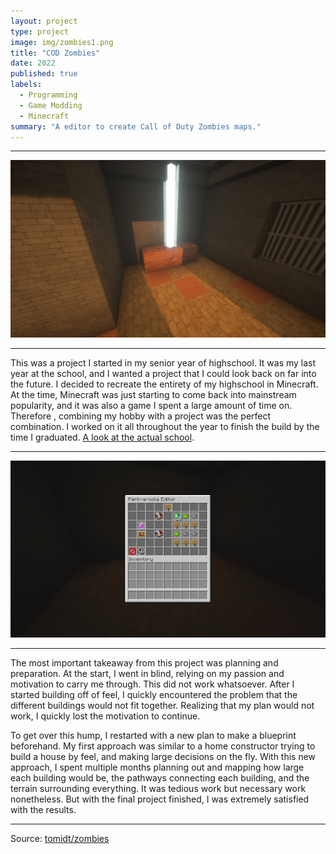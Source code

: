 ```yaml
---
layout: project
type: project
image: img/zombies1.png
title: "COD Zombies"
date: 2022
published: true
labels:
  - Programming
  - Game Modding
  - Minecraft
summary: "A editor to create Call of Duty Zombies maps."
---
```

<hr>

<img class="img-fluid" src="../img/zombies1.png">

<hr>

This was a project I started in my senior year of highschool. It was my last year at the school, and I wanted a project that I could look back on far into the future. I decided to recreate the entirety of my highschool in Minecraft. At the time, Minecraft was just starting to come back into mainstream popularity, and it was also a game I spent a large amount of time on. Therefore , combining my hobby with a project was the perfect combination. I worked on it all throughout the year to finish the build by the time I graduated. [A look at the actual school](https://www.pchs.k12.hi.us/).

<hr>

<img class="img-fluid" src="../img/zombies2.png">

<hr>

The most important takeaway from this project was planning and preparation. At the start, I went in blind, relying on my passion and motivation to carry me through. This did not work whatsoever. After I started building off of feel, I quickly encountered the problem that the different buildings would not fit together. Realizing that my plan would not work, I quickly lost the motivation to continue. 

To get over this hump, I restarted with a new plan to make a blueprint beforehand. My first approach was similar to a home constructor trying to build a house by feel, and making large decisions on the fly. With this new approach, I spent multiple months planning out and mapping how large each building would be, the pathways connecting each building, and the terrain surrounding everything. It was tedious work but necessary work nonetheless. But with the final project finished, I was extremely satisfied with the results. 


<hr>

Source: <a href="https://github.com/tomidt/zombies"><i class="large github icon "></i>tomidt/zombies</a>
